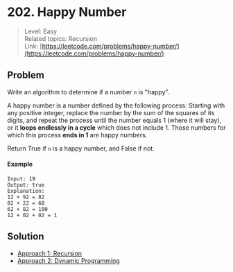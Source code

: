 # 202. Happy Number
> Level: Easy  
> Related topics: Recursion  
> Link: [https://leetcode.com/problems/happy-number/](https://leetcode.com/problems/happy-number/)

## Problem

Write an algorithm to determine if a number `n` is "happy".

A happy number is a number defined by the following process: Starting with any positive integer, replace the number by the sum of the squares of its digits, and repeat the process until the number equals 1 (where it will stay), or it **loops endlessly in a cycle** which does not include 1. Those numbers for which this process **ends in 1** are happy numbers.

Return True if `n` is a happy number, and False if not.

#### Example
```
Input: 19
Output: true
Explanation: 
12 + 92 = 82
82 + 22 = 68
62 + 82 = 100
12 + 02 + 02 = 1
```

## Solution
* [Approach 1: Recursion](./Solution1.md)
* [Approach 2: Dynamic Programming](./Solution2.md)
